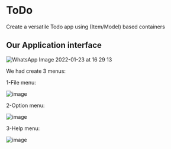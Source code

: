 # ToDo
Create a versatile Todo app using (Item/Model) based containers

Our Application interface
-
![WhatsApp Image 2022-01-23 at 16 29 13](https://user-images.githubusercontent.com/93820154/150686449-1540d657-8b0f-4068-b912-57d34569b0cb.jpeg)

We had create 3 menus:

1-File menu:

![image](https://user-images.githubusercontent.com/93820154/150686525-abd74314-8a3f-4811-bc81-4c7574ca1b6f.png)

2-Option menu:

![image](https://user-images.githubusercontent.com/93820154/150686549-05a990b6-19c6-49c2-8db7-2c8437a8152a.png)

3-Help menu:

![image](https://user-images.githubusercontent.com/93820154/150686564-0018e59a-005d-4402-80e4-dff721ec936b.png)
